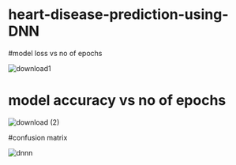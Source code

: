 # heart-disease-prediction-using-DNN
#model loss vs no of epochs

![download1](https://github.com/Ashutoshtripathi1234/heart-disease-prediction-using-DNN/assets/125081897/fdc449fc-6aef-4945-9c5c-2ae788dc7f70)

# model accuracy vs no of epochs

![download (2)](https://github.com/Ashutoshtripathi1234/heart-disease-prediction-using-DNN/assets/125081897/27a6dedc-b2c7-4553-9065-97ceb7fdea02)

#confusion matrix

![dnnn](https://github.com/Ashutoshtripathi1234/heart-disease-prediction-using-DNN/assets/125081897/5152d5f1-b705-4b97-af66-fd0f18ffbdc8)
